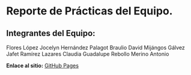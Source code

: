 # Reporte de Prácticas del Equipo.

## Integrantes del Equipo:

Flores López Jocelyn
Hernández Palagot Braulio David
Mijángos Gálvez Jafet
Ramírez Lazares Claudia Guadalupe
Rebollo Merino Antonio


**Enlace al sitio:** [GitHub Pages](https://braulio-palagot.github.io/Reporte_PracticasEnEquipo/)
